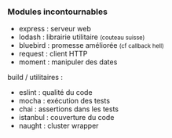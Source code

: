 ### Modules incontournables

- express : serveur web
- lodash : librairie utilitaire <small>(couteau suisse)</small>
- bluebird : promesse améliorée <small>(cf callback hell)</small>
- request : client HTTP
- moment : manipuler des dates

build / utilitaires :

- eslint : qualité du code
- mocha : exécution des tests
- chai : assertions dans les tests
- istanbul : couverture du code
- naught : cluster wrapper
